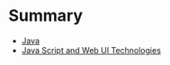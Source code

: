 # Summary

* [Java](README.md)
* [Java Script and Web UI Technologies](java-script-and-web-ui-technologies.md)

